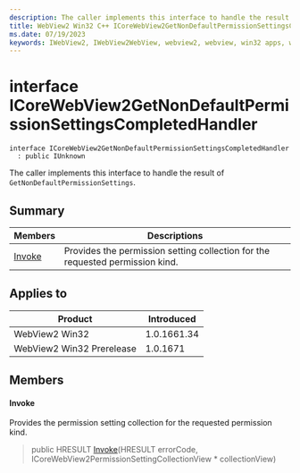 ```yaml
---
description: The caller implements this interface to handle the result of `GetNonDefaultPermissionSettings`.
title: WebView2 Win32 C++ ICoreWebView2GetNonDefaultPermissionSettingsCompletedHandler
ms.date: 07/19/2023
keywords: IWebView2, IWebView2WebView, webview2, webview, win32 apps, win32, edge, ICoreWebView2, ICoreWebView2Controller, browser control, edge html, ICoreWebView2GetNonDefaultPermissionSettingsCompletedHandler
---
```


# interface ICoreWebView2GetNonDefaultPermissionSettingsCompletedHandler

```
interface ICoreWebView2GetNonDefaultPermissionSettingsCompletedHandler
  : public IUnknown
```

The caller implements this interface to handle the result of `GetNonDefaultPermissionSettings`.

## Summary

 Members                        | Descriptions
--------------------------------|---------------------------------------------
[Invoke](#invoke) | Provides the permission setting collection for the requested permission kind.

## Applies to

Product                         | Introduced
--------------------------------|---------------------------------------------
WebView2 Win32            |    1.0.1661.34
WebView2 Win32 Prerelease |    1.0.1671

## Members

#### Invoke

Provides the permission setting collection for the requested permission kind.

> public HRESULT [Invoke](#invoke)(HRESULT errorCode, ICoreWebView2PermissionSettingCollectionView * collectionView)

